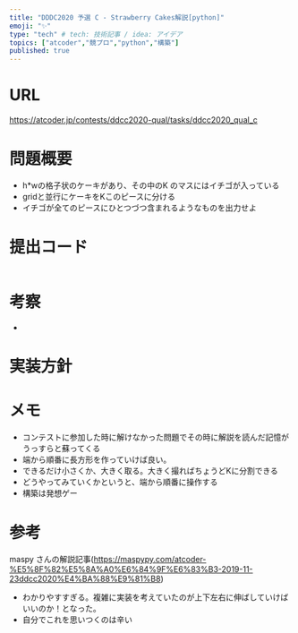 ```yaml
---
title: "DDDC2020 予選 C - Strawberry Cakes解説[python]"
emoji: "✨"
type: "tech" # tech: 技術記事 / idea: アイデア
topics: ["atcoder","競プロ","python","構築"]
published: true
---
```


# URL
https://atcoder.jp/contests/ddcc2020-qual/tasks/ddcc2020_qual_c

# 問題概要
- h*wの格子状のケーキがあり、その中のK のマスにはイチゴが入っている
- gridと並行にケーキをKこのピースに分ける
- イチゴが全てのピースにひとつづつ含まれるようなものを出力せよ
# 提出コード
```python

```

# 考察
- 
# 実装方針

# メモ
- コンテストに参加した時に解けなかった問題でその時に解説を読んだ記憶がうっすらと蘇ってくる
- 端から順番に長方形を作っていけば良い。
- できるだけ小さくか、大きく取る。大きく撮ればちょうどKに分割できる
- どうやってみていくかというと、端から順番に操作する
- 構築は発想ゲー

# 参考
maspy さんの解説記事(https://maspypy.com/atcoder-%E5%8F%82%E5%8A%A0%E6%84%9F%E6%83%B3-2019-11-23ddcc2020%E4%BA%88%E9%81%B8)
- わかりやすすぎる。複雑に実装を考えていたのが上下左右に伸ばしていけばいいのか！となった。
- 自分でこれを思いつくのは辛い